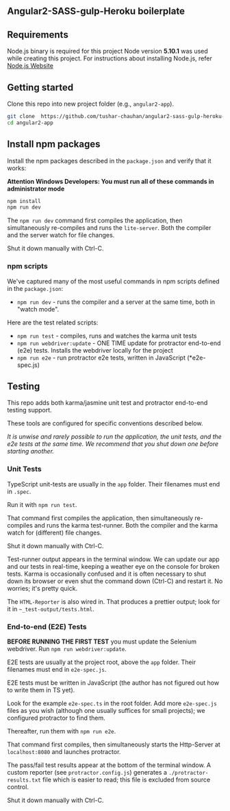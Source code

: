 ## Angular2-SASS-gulp-Heroku boilerplate

## Requirements
Node.js binary is required for this project
Node version **5.10.1** was used while creating this project.
For instructions about installing Node.js, refer [Node.js Website](https://nodejs.org/en/)

## Getting started

Clone this repo into new project folder (e.g., `angular2-app`).
```bash
git clone  https://github.com/tushar-chauhan/angular2-sass-gulp-heroku-boilerplate.git  angular2-app
cd angular2-app
```
## Install npm packages

Install the npm packages described in the `package.json` and verify that it works:

**Attention Windows Developers:  You must run all of these commands in administrator mode**

```bash
npm install
npm run dev
```

The `npm run dev` command first compiles the application,
then simultaneously re-compiles and runs the `lite-server`.
Both the compiler and the server watch for file changes.

Shut it down manually with Ctrl-C.

### npm scripts

We've captured many of the most useful commands in npm scripts defined in the `package.json`:

* `npm run dev` - runs the compiler and a server at the same time, both in "watch mode".

Here are the test related scripts:
* `npm run test` - compiles, runs and watches the karma unit tests
* `npm run webdriver:update` - ONE TIME update for protractor end-to-end (e2e) tests. Installs the webdriver locally for the project
* `npm run e2e` - run protractor e2e tests, written in JavaScript (*e2e-spec.js)

## Testing

This repo adds both karma/jasmine unit test and protractor end-to-end testing support.

These tools are configured for specific conventions described below.

*It is unwise and rarely possible to run the application, the unit tests, and the e2e tests at the same time.
We recommend that you shut down one before starting another.*

### Unit Tests
TypeScript unit-tests are usually in the `app` folder. Their filenames must end in `.spec`.

Run it with `npm run test`.

That command first compiles the application, then simultaneously re-compiles and runs the karma test-runner.
Both the compiler and the karma watch for (different) file changes.

Shut it down manually with Ctrl-C.

Test-runner output appears in the terminal window.
We can update our app and our tests in real-time, keeping a weather eye on the console for broken tests.
Karma is occasionally confused and it is often necessary to shut down its browser or even shut the command down (Ctrl-C) and
restart it. No worries; it's pretty quick.

The `HTML-Reporter` is also wired in. That produces a prettier output; look for it in `~_test-output/tests.html`.

### End-to-end (E2E) Tests

**BEFORE RUNNING THE FIRST TEST** you must update the Selenium webdriver. Run `npm run webdriver:update`.

E2E tests are usually at the project root, above the `app` folder.
Their filenames must end in `e2e-spec.js`.

E2E tests must be written in JavaScript (the author has not figured out how to write them in TS yet).

Look for the example `e2e-spec.ts` in the root folder.
Add more `e2e-spec.js` files as you wish (although one usually suffices for small projects);
we configured protractor to find them.


Thereafter, run them with `npm run e2e`.

That command first compiles, then simultaneously starts the Http-Server at `localhost:8080`
and launches protractor.  

The pass/fail test results appear at the bottom of the terminal window.
A custom reporter (see `protractor.config.js`) generates a  `./protractor-results.txt` file
which is easier to read; this file is excluded from source control.

Shut it down manually with Ctrl-C.
